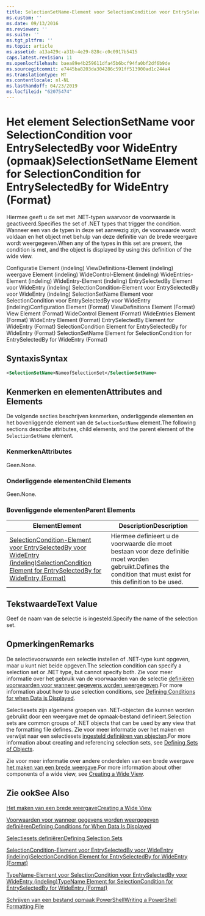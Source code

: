 ```yaml
---
title: SelectionSetName-Element voor SelectionCondition voor EntrySelectedBy voor WideEntry (indeling) | Microsoft Docs
ms.custom: ''
ms.date: 09/13/2016
ms.reviewer: ''
ms.suite: ''
ms.tgt_pltfrm: ''
ms.topic: article
ms.assetid: a13a429c-a31b-4e29-828c-c0c0917b5415
caps.latest.revision: 11
ms.openlocfilehash: baea89e4b259611dfa45b6bcf94fa0bf2df6b9de
ms.sourcegitcommit: e7445ba8203da304286c591ff513900ad1c244a4
ms.translationtype: MT
ms.contentlocale: nl-NL
ms.lasthandoff: 04/23/2019
ms.locfileid: "62075474"
---
```

# <a name="selectionsetname-element-for-selectioncondition-for-entryselectedby-for-wideentry-format"></a><span data-ttu-id="dc9c0-102">Het element SelectionSetName voor SelectionCondition voor EntrySelectedBy voor WideEntry (opmaak)</span><span class="sxs-lookup"><span data-stu-id="dc9c0-102">SelectionSetName Element for SelectionCondition for EntrySelectedBy for WideEntry (Format)</span></span>

<span data-ttu-id="dc9c0-103">Hiermee geeft u de set met .NET-typen waarvoor de voorwaarde is geactiveerd.</span><span class="sxs-lookup"><span data-stu-id="dc9c0-103">Specifies the set of .NET types that trigger the condition.</span></span> <span data-ttu-id="dc9c0-104">Wanneer een van de typen in deze set aanwezig zijn, de voorwaarde wordt voldaan en het object met behulp van deze definitie van de brede weergave wordt weergegeven.</span><span class="sxs-lookup"><span data-stu-id="dc9c0-104">When any of the types in this set are present, the condition is met, and the object is displayed by using this definition of the wide view.</span></span>

<span data-ttu-id="dc9c0-105">Configuratie Element (indeling) ViewDefinitions-Element (indeling) weergave Element (indeling) WideControl-Element (indeling) WideEntries-Element (indeling) WideEntry-Element (indeling) EntrySelectedBy Element voor WideEntry (indeling) SelectionCondition-Element voor EntrySelectedBy voor WideEntry (indeling) SelectionSetName Element voor SelectionCondition voor EntrySelectedBy voor WideEntry (indeling)</span><span class="sxs-lookup"><span data-stu-id="dc9c0-105">Configuration Element (Format) ViewDefinitions Element (Format) View Element (Format) WideControl Element (Format) WideEntries Element (Format) WideEntry Element (Format) EntrySelectedBy Element for WideEntry (Format) SelectionCondition Element for EntrySelectedBy for WideEntry (Format) SelectionSetName Element for SelectionCondition for EntrySelectedBy for WideEntry (Format)</span></span>

## <a name="syntax"></a><span data-ttu-id="dc9c0-106">Syntaxis</span><span class="sxs-lookup"><span data-stu-id="dc9c0-106">Syntax</span></span>

```xml
<SelectionSetName>NameofSelectionSet</SelectionSetName>
```

## <a name="attributes-and-elements"></a><span data-ttu-id="dc9c0-107">Kenmerken en elementen</span><span class="sxs-lookup"><span data-stu-id="dc9c0-107">Attributes and Elements</span></span>

<span data-ttu-id="dc9c0-108">De volgende secties beschrijven kenmerken, onderliggende elementen en het bovenliggende element van de `SelectionSetName` element.</span><span class="sxs-lookup"><span data-stu-id="dc9c0-108">The following sections describe attributes, child elements, and the parent element of the `SelectionSetName` element.</span></span>

### <a name="attributes"></a><span data-ttu-id="dc9c0-109">Kenmerken</span><span class="sxs-lookup"><span data-stu-id="dc9c0-109">Attributes</span></span>

<span data-ttu-id="dc9c0-110">Geen.</span><span class="sxs-lookup"><span data-stu-id="dc9c0-110">None.</span></span>

### <a name="child-elements"></a><span data-ttu-id="dc9c0-111">Onderliggende elementen</span><span class="sxs-lookup"><span data-stu-id="dc9c0-111">Child Elements</span></span>

<span data-ttu-id="dc9c0-112">Geen.</span><span class="sxs-lookup"><span data-stu-id="dc9c0-112">None.</span></span>

### <a name="parent-elements"></a><span data-ttu-id="dc9c0-113">Bovenliggende elementen</span><span class="sxs-lookup"><span data-stu-id="dc9c0-113">Parent Elements</span></span>

|<span data-ttu-id="dc9c0-114">Element</span><span class="sxs-lookup"><span data-stu-id="dc9c0-114">Element</span></span>|<span data-ttu-id="dc9c0-115">Description</span><span class="sxs-lookup"><span data-stu-id="dc9c0-115">Description</span></span>|
|-------------|-----------------|
|[<span data-ttu-id="dc9c0-116">SelectionCondition-Element voor EntrySelectedBy voor WideEntry (indeling)</span><span class="sxs-lookup"><span data-stu-id="dc9c0-116">SelectionCondition Element for EntrySelectedBy for WideEntry (Format)</span></span>](./selectioncondition-element-for-entryselectedby-for-widecontrol-format.md)|<span data-ttu-id="dc9c0-117">Hiermee definieert u de voorwaarde die moet bestaan voor deze definitie moet worden gebruikt.</span><span class="sxs-lookup"><span data-stu-id="dc9c0-117">Defines the condition that must exist for this definition to be used.</span></span>|

## <a name="text-value"></a><span data-ttu-id="dc9c0-118">Tekstwaarde</span><span class="sxs-lookup"><span data-stu-id="dc9c0-118">Text Value</span></span>

<span data-ttu-id="dc9c0-119">Geef de naam van de selectie is ingesteld.</span><span class="sxs-lookup"><span data-stu-id="dc9c0-119">Specify the name of the selection set.</span></span>

## <a name="remarks"></a><span data-ttu-id="dc9c0-120">Opmerkingen</span><span class="sxs-lookup"><span data-stu-id="dc9c0-120">Remarks</span></span>

<span data-ttu-id="dc9c0-121">De selectievoorwaarde een selectie instellen of .NET-type kunt opgeven, maar u kunt niet beide opgeven.</span><span class="sxs-lookup"><span data-stu-id="dc9c0-121">The selection condition can specify a selection set or .NET type, but cannot specify both.</span></span> <span data-ttu-id="dc9c0-122">Zie voor meer informatie over het gebruik van de voorwaarden van de selectie [definiëren voorwaarden voor wanneer gegevens worden weergegeven](./defining-conditions-for-displaying-data.md).</span><span class="sxs-lookup"><span data-stu-id="dc9c0-122">For more information about how to use selection conditions, see [Defining Conditions for when Data is Displayed](./defining-conditions-for-displaying-data.md).</span></span>

<span data-ttu-id="dc9c0-123">Selectiesets zijn algemene groepen van .NET-objecten die kunnen worden gebruikt door een weergave met de opmaak-bestand definieert.</span><span class="sxs-lookup"><span data-stu-id="dc9c0-123">Selection sets are common groups of .NET objects that can be used by any view that the formatting file defines.</span></span> <span data-ttu-id="dc9c0-124">Zie voor meer informatie over het maken en verwijst naar een selectiesets [ingesteld definiëren van objecten](./defining-selection-sets.md).</span><span class="sxs-lookup"><span data-stu-id="dc9c0-124">For more information about creating and referencing selection sets, see [Defining Sets of Objects](./defining-selection-sets.md).</span></span>

<span data-ttu-id="dc9c0-125">Zie voor meer informatie over andere onderdelen van een brede weergave [het maken van een brede weergave](./creating-a-wide-view.md).</span><span class="sxs-lookup"><span data-stu-id="dc9c0-125">For more information about other components of a wide view, see [Creating a Wide View](./creating-a-wide-view.md).</span></span>

## <a name="see-also"></a><span data-ttu-id="dc9c0-126">Zie ook</span><span class="sxs-lookup"><span data-stu-id="dc9c0-126">See Also</span></span>

[<span data-ttu-id="dc9c0-127">Het maken van een brede weergave</span><span class="sxs-lookup"><span data-stu-id="dc9c0-127">Creating a Wide View</span></span>](./creating-a-wide-view.md)

[<span data-ttu-id="dc9c0-128">Voorwaarden voor wanneer gegevens worden weergegeven definiëren</span><span class="sxs-lookup"><span data-stu-id="dc9c0-128">Defining Conditions for When Data Is Displayed</span></span>](./defining-conditions-for-displaying-data.md)

[<span data-ttu-id="dc9c0-129">Selectiesets definiëren</span><span class="sxs-lookup"><span data-stu-id="dc9c0-129">Defining Selection Sets</span></span>](./defining-selection-sets.md)

[<span data-ttu-id="dc9c0-130">SelectionCondition-Element voor EntrySelectedBy voor WideEntry (indeling)</span><span class="sxs-lookup"><span data-stu-id="dc9c0-130">SelectionCondition Element for EntrySelectedBy for WideEntry (Format)</span></span>](./selectioncondition-element-for-entryselectedby-for-widecontrol-format.md)

[<span data-ttu-id="dc9c0-131">TypeName-Element voor SelectionCondition voor EntrySelectedBy voor WideEntry (indeling)</span><span class="sxs-lookup"><span data-stu-id="dc9c0-131">TypeName Element for SelectionCondition for EntrySelectedBy for WideEntry (Format)</span></span>](./typename-element-for-selectioncondition-for-entryselectedby-for-widecontrol-format.md)

[<span data-ttu-id="dc9c0-132">Schrijven van een bestand opmaak PowerShell</span><span class="sxs-lookup"><span data-stu-id="dc9c0-132">Writing a PowerShell Formatting File</span></span>](./writing-a-powershell-formatting-file.md)
